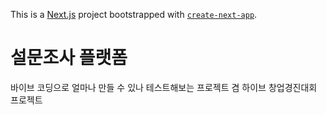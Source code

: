 This is a [Next.js](https://nextjs.org) project bootstrapped with [`create-next-app`](https://nextjs.org/docs/app/api-reference/cli/create-next-app).

# 설문조사 플랫폼

바이브 코딩으로 얼마나 만들 수 있나 테스트해보는 프로젝트
겸 하이브 창업경진대회 프로젝트